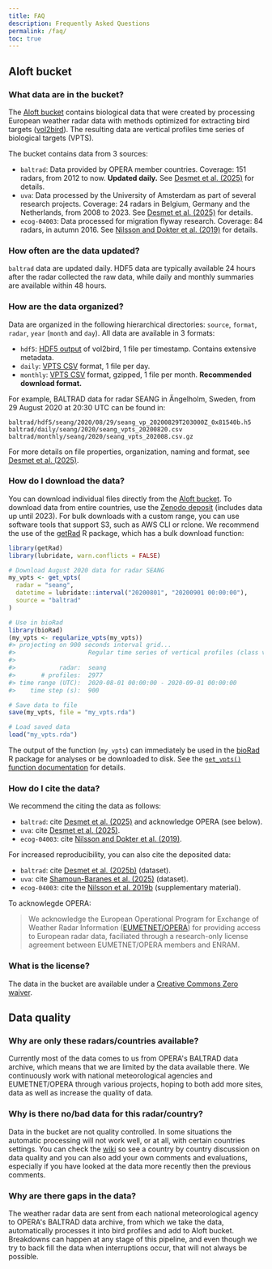 ```yaml
---
title: FAQ
description: Frequently Asked Questions
permalink: /faq/
toc: true
---
```


<!-- References -->
[aloft_bucket]: /browse/
[baltrad_vpts]: https://doi.org/10.5281/zenodo.14711024
[biorad]: https://adokter.github.io/bioRad/
[data_paper]: https://doi.org/10.1038/s41597-025-04641-5
[getrad]: https://aloftdata.github.io/getRad/
[nilsson_revealing_2019]: https://doi.org/10.1111/ecog.04003
[nilsson_revealing_zenodo]: https://doi.org/10.5281/zenodo.1172801
[odim_bird_profile]: https://github.com/adokter/vol2bird/wiki/ODIM-bird-profile-format-specification
[opera]: http://eumetnet.eu/activities/observations-programme/current-activities/opera/
[qa_wiki]: https://github.com/aloftdata/data-repository/wiki
[uva_vpts]: https://doi.org/10.5281/zenodo.14711244
[vpts_csv]: /vpts-csv/

## Aloft bucket

### What data are in the bucket?

The [Aloft bucket][aloft_bucket] contains biological data that were created by processing European weather radar data with methods optimized for extracting bird targets ([vol2bird](https://github.com/adokter/vol2bird)). The resulting data are vertical profiles time series of biological targets (VPTS).

The bucket contains data from 3 sources:

- `baltrad`: Data provided by OPERA member countries. Coverage: 151 radars, from 2012 to now. **Updated daily.** See [Desmet et al. (2025)][data_paper] for details.
- `uva`: Data processed by the University of Amsterdam as part of several research projects. Coverage: 24 radars in Belgium, Germany and the Netherlands, from 2008 to 2023. See [Desmet et al. (2025)][data_paper] for details.
- `ecog-04003`: Data processed for migration flyway research. Coverage: 84 radars, in autumn 2016. See [Nilsson and Dokter et al. (2019)][nilsson_revealing_2019] for details.

### How often are the data updated?

`baltrad` data are updated daily. HDF5 data are typically available 24 hours after the radar collected the raw data, while daily and monthly summaries are available within 48 hours.

### How are the data organized?

Data are organized in the following hierarchical directories: `source`, `format`, `radar`, `year` (`month` and `day`). All data are available in 3 formats:

- `hdf5`: [HDF5 output][odim_bird_profile] of vol2bird, 1 file per timestamp. Contains extensive metadata.
- `daily`: [VPTS CSV][vpts_csv] format, 1 file per day.
- `monthly`: [VPTS CSV][vpts_csv] format, gzipped, 1 file per month. **Recommended download format.**

For example, BALTRAD data for radar SEANG in Ängelholm, Sweden, from 29 August 2020 at 20:30 UTC can be found in:

```
baltrad/hdf5/seang/2020/08/29/seang_vp_20200829T203000Z_0x81540b.h5
baltrad/daily/seang/2020/seang_vpts_20200820.csv
baltrad/monthly/seang/2020/seang_vpts_202008.csv.gz
```

For more details on file properties, organization, naming and format, see [Desmet et al. (2025)][data_paper].

### How do I download the data?

You can download individual files directly from the [Aloft bucket][aloft_bucket]. To download data from entire countries, use the [Zenodo deposit](https://doi.org/10.5281/zenodo.13683294) (includes data up until 2023). For bulk downloads with a custom range, you can use software tools that support S3, such as AWS CLI or rclone. We recommend the use of the [getRad][getrad] R package, which has a bulk download function:

``` r
library(getRad)
library(lubridate, warn.conflicts = FALSE)

# Download August 2020 data for radar SEANG
my_vpts <- get_vpts(
  radar = "seang",
  datetime = lubridate::interval("20200801", "20200901 00:00:00"),
  source = "baltrad"
)

# Use in bioRad
library(bioRad)
(my_vpts <- regularize_vpts(my_vpts))
#> projecting on 900 seconds interval grid...
#>                    Regular time series of vertical profiles (class vpts)
#> 
#>            radar:  seang 
#>       # profiles:  2977 
#> time range (UTC):  2020-08-01 00:00:00 - 2020-09-01 00:00:00 
#>    time step (s):  900

# Save data to file
save(my_vpts, file = "my_vpts.rda")

# Load saved data
load("my_vpts.rda")
```

The output of the function (`my_vpts`) can immediately be used in the [bioRad][biorad] R package for analyses or be downloaded to disk. See the [`get_vpts()` function documentation](https://aloftdata.github.io/getRad/reference/get_vpts.html) for details.

### How do I cite the data?

We recommend the citing the data as follows:

- `baltrad`: cite [Desmet et al. (2025)][data_paper] and acknowledge OPERA (see below).
- `uva`: cite [Desmet et al. (2025)][data_paper].
- `ecog-04003`: cite [Nilsson and Dokter et al. (2019)][nilsson_revealing_2019].

For increased reproducibility, you can also cite the deposited data:

- `baltrad`: cite [Desmet et al. (2025b)][baltrad_vpts] (dataset).
- `uva`: cite [Shamoun-Baranes et al. (2025)][uva_vpts] (dataset).
- `ecog-04003`: cite the [Nilsson et al. 2019b][nilsson_revealing_zenodo] (supplementary material).

To acknowlegde OPERA:

> We acknowledge the European Operational Program for Exchange of Weather Radar Information ([EUMETNET/OPERA][opera]) for providing access to European radar data, faciliated through a research-only license agreement between EUMETNET/OPERA members and ENRAM.

### What is the license?

The data in the bucket are available under a [Creative Commons Zero waiver](https://creativecommons.org/publicdomain/zero/1.0/).

## Data quality

### Why are only these radars/countries available?

Currently most of the data comes to us from OPERA's BALTRAD data archive, which means that we are limited by the data available there. We continuously work with national meteorological agencies and EUMETNET/OPERA through various projects, hoping to both add more sites, data as well as increase the quality of data.

### Why is there no/bad data for this radar/country?

Data in the bucket are not quality controlled. In some situations the automatic processing will not work well, or at all, with certain countries settings. You can check the [wiki][qa_wiki] so see a country by country discussion on data quality and you can also add your own comments and evaluations, especially if you have looked at the data more recently then the previous comments.

### Why are there gaps in the data?

The weather radar data are sent from each national meteorological agency to OPERA's BALTRAD data archive, from which we take the data, automatically processes it into bird profiles and add to Aloft bucket. Breakdowns can happen at any stage of this pipeline, and even though we try to back fill the data when interruptions occur, that will not always be possible.

<!-- ### What variables are reliable? -->

<!-- ## CROW -->
